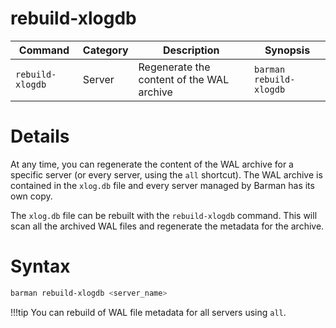 # rebuild-xlogdb

|**Command** | **Category** |  **Description**| **Synopsis**|
|------------|--------------|-----------------|----------|
|`rebuild-xlogdb`|Server|Regenerate the content of the WAL archive|`barman rebuild-xlogdb`|


# Details

At any time, you can regenerate the content of the WAL archive for a specific server (or every server, using the `all` shortcut). The WAL archive is contained in the `xlog.db` file and every server managed by Barman has its own copy.

The `xlog.db` file can be rebuilt with the `rebuild-xlogdb` command. This will scan all the archived WAL files and regenerate the metadata for the archive.

# Syntax
```bash
barman rebuild-xlogdb <server_name>
```
!!!tip
    You can rebuild of WAL file metadata for all servers using `all`.